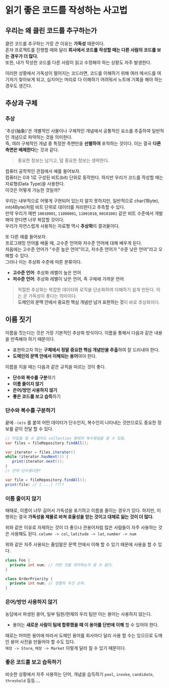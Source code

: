 # 읽기 좋은 코드를 작성하는 사고법

## 우리는 왜 클린 코드를 추구하는가
클린 코드를 추구하는 가장 큰 이유는 **가독성** 때문이다.  
혼자 프로젝트를 진행할 때와 달리 **회사에서 코드를 작성할 때는 다른 사람의 코드를 보는 경우가 더 많다.**  
또한, 내가 작성한 코드를 다른 사람이 읽고 수정해야 하는 상황도 자주 발생한다.  

이러한 상황에서 가독성이 떨어지는 코드라면, 코드를 이해하기 위해 여러 메서드를 여기저기 찾아보게 되고, 심지어는 머리로 다 이해하기 어려워서 노트에 기록을 해야 하는 경우도 생긴다.

## 추상과 구체

### 추상
'추상(抽象)'은 개별적인 사물이나 구체적인 개념에서 공통적인 요소를 추출하여 일반적인 개념으로 파악하는 것을 의미한다.  
즉, 여러 구체적인 개념 중 특정한 측면만을 **선별하여** 포착하는 것이다. 이는 결국 **다른 측면은 배제한다**는 것과 같다.  
> 중요한 정보는 남기고, 덜 중요한 정보는 생략한다.

컴퓨터 공학적인 관점에서 예를 들어보자.  
컴퓨터는 0과 1로 구성된 비트(bit) 단위로 동작한다. 하지만 우리가 코드를 작성할 때는 자료형(Data Type)을 사용한다.  
이것은 어떻게 가능한 것일까?

우리는 내부적으로 어떻게 구현되어 있는지 알지 못하지만, 일반적으로 char(1Byte), int(4Byte)처럼 비트 단위로 데이터를 처리한다고 추측할 수 있다.  
만약 우리가 매번 `10010001`, `11000001`, `11001010`, `00101001` 같은 비트 수준에서 개발해야 한다면 너무 복잡할 것이다.  
우리가 자연스럽게 사용하는 자료형 역시 **추상화**의 결과물이다.

또 다른 예를 들어보자.  
프로그래밍 언어를 배울 때, 고수준 언어와 저수준 언어에 대해 배우게 된다.  
처음에는 고수준 언어가 "수준 높은 언어"이고, 저수준 언어가 "수준 낮은 언어"라고 오해할 수 있다.  
그러나 이는 추상화 수준에 따른 분류이다.

- **고수준 언어**: 추상화 레벨이 높은 언어
- **저수준 언어**: 추상화 레벨이 낮은 언어, 즉 구체에 가까운 언어

> 적절한 추상화는 복잡한 데이터와 로직을 단순화하여 이해하기 쉽게 만든다. 이는 곧 가독성이 좋다는 의미이다.  
> **도메인의 문맥 안에서 중요한 핵심 개념만 남겨 표현하는 것**이 바로 추상화이다.

## 이름 짓기

이름을 짓는다는 것은 가장 기본적인 추상화 방식이다. 이름을 통해서 다음과 같은 내용을 만족해야 하기 때문이다.
- 표현하고자 하는 **구체에서 정말 중요한 핵심 개념만을 추출**하여 잘 드러내야 한다.
- **도메인의 문맥 안에서 이해되는 용어**여야 한다.

이름을 지을 때는 다음과 같은 규칙을 따르는 것이 좋다.
- **단수와 복수를 구분**하기
- **이름 줄이지 않기**
- **은어/방언 사용하지 않기**
- **좋은 코드를 보고 습득**하기

### 단수와 복수를 구분하기
끝에 `-(e)s` 를 붙여 어떤 데이터가 단수인지, 복수인지 나타내는 것만으로도 중요한 정보를 같이 전달 할 수 있다.
```java
// 타입을 알 수 없어도 collection 형태의 복수형임을 알 수 있음.
var files = fileRepository.findAll();

var iterator = files.iterator()
while (iterator.hasNext()) {
   print(iterator.next());
}
// 만약 단수였다면?

var file = fileRepository.findAll();
print(file) // [....] !?!?  
```

### 이름 줄이지 않기
때때로, 이름이 너무 길어서 가독성을 포기하고 이름을 줄이는 경우가 있다. 하지만, 이 행위는 결국 **가독성을 제물로 바쳐 효율성을 얻는 것이고 대체로 잃는 것이 더 많다.**

위와 같은 이유로 자제하는 것이 더 좋으나 관용어처럼 많은 사람들이 자주 사용하는 것은 사용해도 된다.
`column -> col`, `latitude -> lat`, `number -> num`

위와 같은 자주 사용되는 줄임말은 문맥 안에서 이해 할 수 있기 때문에 사용을 할 수 있다.
```java
class Foo {
  private int num; // 어떤 것을 의미하는지 알 수 없다.
}

class OrderPriority {
  private int num; // 정렬의 우선 순위.
}
```

### 은어/방언 사용하지 않기
농담에서 파생된 용어, 일부 팀원/현재의 우리 팀만 아는 용어는 사용하지 않는다.  
- 용어는 **새로운 사람이 팀에 합류했을 때 이 용어를 단번에 이해** 할 수 있어야 한다.

때로는 어떠한 용어에 따라서 도메인 용어를 회사마다 달리 사용 할 수는 있으므로 도메인 용어 사전을 만들어야 할 수도 있다.  
`매장 -> Store`, `매장 -> Market` 이렇게 달라 질 수 있기 때문이다.

### 좋은 코드를 보고 습득하기
비슷한 상황에서 자주 사용하는 단어, 개념을 습득하기
`pool`, `invoke`, `candidate`, `threshold` 등등....
